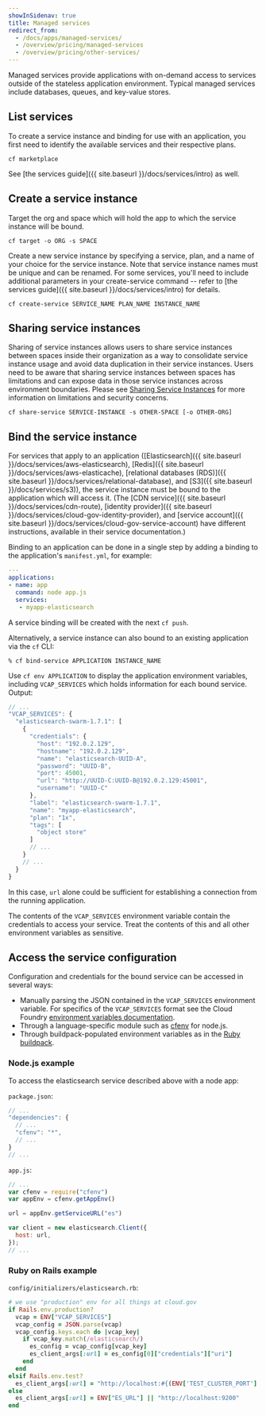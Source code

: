```yaml
---
showInSidenav: true
title: Managed services
redirect_from:
  - /docs/apps/managed-services/
  - /overview/pricing/managed-services
  - /overview/pricing/other-services/
---
```


Managed services provide applications with on-demand access to services outside of the stateless application environment. Typical managed services include databases, queues, and key-value stores.

## List services

To create a service instance and binding for use with an application, you first need to identify the available services and their respective plans.

```shell
cf marketplace
```

See [the services guide]({{ site.baseurl }}/docs/services/intro) as well.

## Create a service instance

Target the org and space which will hold the app to which the service instance will be bound.

```shell
cf target -o ORG -s SPACE
```

Create a new service instance by specifying a service, plan, and a name of your choice for the service instance. Note that service instance names must be unique and can be renamed. For some services, you'll need to include additional parameters in your create-service command -- refer to [the services guide]({{ site.baseurl }}/docs/services/intro) for details.

```shell
cf create-service SERVICE_NAME PLAN_NAME INSTANCE_NAME
```

## Sharing service instances

Sharing of service instances allows users to share service instances between spaces inside their organization as a way to consolidate service instance usage and avoid data duplication in their service instances.  Users need to be aware that sharing service instances between spaces has limitations and can expose data in those service instances across environment boundaries.  Please see [Sharing Service Instances](https://docs.cloudfoundry.org/devguide/services/sharing-instances.html) for more information on limitations and security concerns.

```shell
cf share-service SERVICE-INSTANCE -s OTHER-SPACE [-o OTHER-ORG]
```

## Bind the service instance

For services that apply to an application ([Elasticsearch]({{ site.baseurl }}/docs/services/aws-elasticsearch), [Redis]({{ site.baseurl }}/docs/services/aws-elasticache), [relational databases (RDS)]({{ site.baseurl }}/docs/services/relational-database), and [S3]({{ site.baseurl }}/docs/services/s3)), the service instance must be bound to the application which will access it. (The [CDN service]({{ site.baseurl }}/docs/services/cdn-route), [identity provider]({{ site.baseurl }}/docs/services/cloud-gov-identity-provider), and [service account]({{ site.baseurl }}/docs/services/cloud-gov-service-account) have different instructions, available in their service documentation.)

Binding to an application can be done in a single step by adding a binding to the application's `manifest.yml`, for example:

```yaml
---
applications:
- name: app
  command: node app.js
  services:
   - myapp-elasticsearch
```

A service binding will be created with the next `cf push`.

Alternatively, a service instance can also bound to an existing application via the `cf` CLI:

```shell
% cf bind-service APPLICATION INSTANCE_NAME
```

Use `cf env APPLICATION` to display the application environment variables, including `VCAP_SERVICES` which holds information for each bound service. Output:

```javascript
// ...
"VCAP_SERVICES": {
  "elasticsearch-swarm-1.7.1": [
    {
      "credentials": {
        "host": "192.0.2.129",
        "hostname": "192.0.2.129",
        "name": "elasticsearch-UUID-A",
        "password": "UUID-B",
        "port": 45001,
        "url": "http://UUID-C:UUID-B@192.0.2.129:45001",
        "username": "UUID-C"
      },
      "label": "elasticsearch-swarm-1.7.1",
      "name": "myapp-elasticsearch",
      "plan": "1x",
      "tags": [
        "object store"
      ]
      // ...
    }
    // ...
  }
}
```

In this case, `url` alone could be sufficient for establishing a connection from the running application.

The contents of the `VCAP_SERVICES` environment variable contain the credentials to access your service. Treat the contents of this and all other environment variables as sensitive.

## Access the service configuration

Configuration and credentials for the bound service can be accessed in several ways:

* Manually parsing the JSON contained in the `VCAP_SERVICES` environment variable. For specifics of the `VCAP_SERVICES` format see the Cloud Foundry [environment variables documentation](http://docs.cloudfoundry.org/devguide/deploy-apps/environment-variable.html#VCAP-SERVICES).
* Through a language-specific module such as [cfenv](https://www.npmjs.org/package/cfenv) for node.js.
* Through buildpack-populated environment variables as in the [Ruby buildpack](http://docs.cloudfoundry.org/buildpacks/ruby/ruby-service-bindings.html#vcap-services-defines-database-url).

### Node.js example

To access the elasticsearch service described above with a node app:

`package.json`:

```javascript
// ...
"dependencies": {
  // ...
  "cfenv": "*",
  // ...
}
// ...
```

`app.js`:

```javascript
// ...
var cfenv = require("cfenv")
var appEnv = cfenv.getAppEnv()

url = appEnv.getServiceURL("es")

var client = new elasticsearch.Client({
  host: url,
});
// ...
```

### Ruby on Rails example

`config/initializers/elasticsearch.rb`:

```ruby
# we use "production" env for all things at cloud.gov
if Rails.env.production?
  vcap = ENV["VCAP_SERVICES"]
  vcap_config = JSON.parse(vcap)
  vcap_config.keys.each do |vcap_key|
    if vcap_key.match(/elasticsearch/)
      es_config = vcap_config[vcap_key]
      es_client_args[:url] = es_config[0]["credentials"]["uri"]
    end
  end
elsif Rails.env.test?
  es_client_args[:url] = "http://localhost:#{(ENV['TEST_CLUSTER_PORT'] || 9250)}"
else
  es_client_args[:url] = ENV["ES_URL"] || "http://localhost:9200"
end
```
